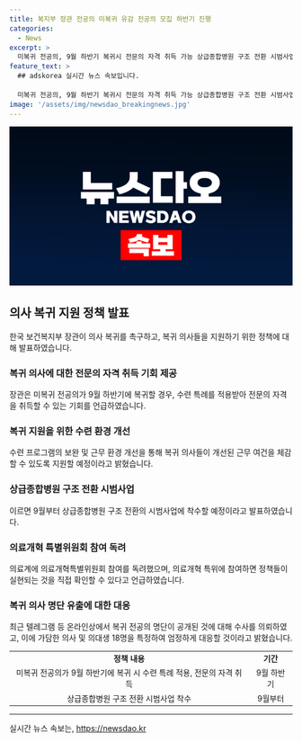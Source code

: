 ```yaml
---
title: 복지부 장관 전공의 미복귀 유감 전공의 모집 하반기 진행
categories:
  - News
excerpt: >
  미복귀 전공의, 9월 하반기 복귀시 전문의 자격 취득 가능 상급종합병원 구조 전환 시범사업 착수 예정 보건복지부 조규홍 장관은 전국 수련병원의 미복귀 전공의 규모를 통해 결원 규모를 확인하고, 9월부터 전문의 자격을 취득할 수 있는 특례적인 수련 프로그램을 진행할 계획이라고 밝혔다. 또한, 상급종합병원의 구조 전환 시범사업에도 9월부터 착수할 예정이며, 온라인상에서 복귀 전공의 명단을 공개한 사람들에 대한 수사도 진행 중이라고 말했다.
feature_text: >
  ## adskorea 실시간 뉴스 속보입니다.

  미복귀 전공의, 9월 하반기 복귀시 전문의 자격 취득 가능 상급종합병원 구조 전환 시범사업 착수 예정 보건복지부 조규홍 장관은 전국 수련병원의 미복귀 전공의 규모를 통해 결원 규모를 확인하고, 9월부터 전문의 자격을 취득할 수 있는 특례적인 수련 프로그램을 진행할 계획이라고 밝혔다. 또한, 상급종합병원의 구조 전환 시범사업에도 9월부터 착수할 예정이며, 온라인상에서 복귀 전공의 명단을 공개한 사람들에 대한 수사도 진행 중이라고 말했다.
image: '/assets/img/newsdao_breakingnews.jpg'
---
```


<p><img src="/assets/img/newsdao_breakingnews.jpg" alt="adskorea 속보" /></p>

<h2 data-ke-size="size26">의사 복귀 지원 정책 발표</h2>

<p data-ke-size="size16">한국 보건복지부 장관이 의사 복귀를 촉구하고, 복귀 의사들을 지원하기 위한 정책에 대해 발표하였습니다.</p>

<h3>복귀 의사에 대한 전문의 자격 취득 기회 제공</h3>

<p data-ke-size="size16">장관은 미복귀 전공의가 9월 하반기에 복귀할 경우, 수련 특례를 적용받아 전문의 자격을 취득할 수 있는 기회를 언급하였습니다.</p>

</p>

<h3>복귀 지원을 위한 수련 환경 개선</h3>
<p data-ke-size="size16">수련 프로그램의 보완 및 근무 환경 개선을 통해 복귀 의사들이 개선된 근무 여건을 체감할 수 있도록 지원할 예정이라고 밝혔습니다.</p>

<h3>상급종합병원 구조 전환 시범사업</h3>
<p data-ke-size="size16">이르면 9월부터 상급종합병원 구조 전환의 시범사업에 착수할 예정이라고 발표하였습니다.</p>

<h3>의료개혁 특별위원회 참여 독려</h3>
<p data-ke-size="size16">의료계에 의료개혁특별위원회 참여를 독려했으며, 의료개혁 특위에 참여하면 정책들이 실현되는 것을 직접 확인할 수 있다고 언급하였습니다.</p>

<h3>복귀 의사 명단 유출에 대한 대응</h3>
<p data-ke-size="size16">최근 텔레그램 등 온라인상에서 복귀 전공의 명단이 공개된 것에 대해 수사를 의뢰하였고, 이에 가담한 의사 및 의대생 18명을 특정하여 엄정하게 대응할 것이라고 밝혔습니다.</p>

<table>

<p><tr>
    <td style="text-align: center; height: 17px;"><b>정책 내용</b></td>
    <td style="text-align: center; height: 17px;"><b>기간</b></td>
  </tr>
  <tr>
    <td style="text-align: center; height: 17px;">미복귀 전공의가 9월 하반기에 복귀 시 수련 특례 적용, 전문의 자격 취득</td>
    <td style="text-align: center; height: 17px;">9월 하반기</td>
  </tr>
  <tr>
    <td style="text-align: center; height: 17px;">상급종합병원 구조 전환 시범사업 착수</td>
    <td style="text-align: center; height: 17px;">9월부터</td>
  </tr>
</table>
<hr></p>
실시간 뉴스 속보는, <a href="https://newsdao.kr" rel="dofollow">https://newsdao.kr</a>


